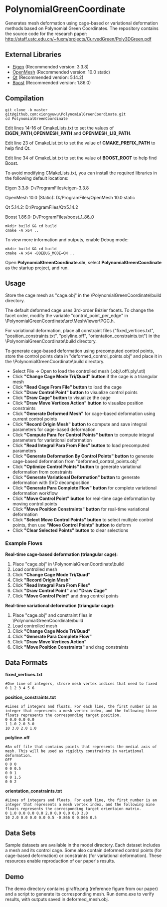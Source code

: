 # PolynomialGreenCoordinate
Generates mesh deformation using cage-based or variational deformation methods based on Polynomial Green Coordinates.
The repository contains the source code for the research paper: http://staff.ustc.edu.cn/~fuxm/projects/CurvedGreen/Poly3DGreen.pdf

## External Libraries

* [Eigen](http://eigen.tuxfamily.org) (Recommended version: 3.3.8)
* [OpenMesh](https://www.openmesh.org) (Recommended version: 10.0 static)
* [Qt](https://www.qt.io) (Recommended version: 5.14.2)
* [Boost](https://www.boost.org) (Recommended version: 1.86.0)

## Compilation

```
git clone -b master git@github.com:xiongyuwu\PolynomialGreenCoordinate.git
cd PolynomialGreenCoordinate
```

Edit lines 14-16 of CmakeLists.txt to set the values of **EIGEN_PATH**,**OPENMESH_PATH** and **OPENMESH_LIB_PATH**.

Edit line 23 of CmakeList.txt to set the value of **CMAKE_PREFIX_PATH** to help find Qt.

Edit line 34 of CmakeList.txt to set the value of **BOOST_ROOT** to help find Boost.

To avoid modifying CMakeLists.txt, you can install the required libraries in the following default locations:

Eigen 3.3.8: D:/ProgramFiles/eigen-3.3.8

OpenMesh 10.0 (Static): D:/ProgramFiles/OpenMesh 10.0 static

Qt 5.14.2: D:/ProgramFiles/Qt/5.14.2

Boost 1.86.0: D:/ProgramFiles/boost_1_86_0

```
mkdir build && cd build
cmake -A x64 ..
```
To view more information and outputs, enable Debug mode:
```
mkdir build && cd build
cmake -A x64 -DDEBUG_MODE=ON ..
```
Open **PolynomialGreenCoordinate.sln**, select **PolynomialGreenCoordinate** as the startup project, and run.

## Usage
Store the cage mesh as "cage.obj" in the \PolynomialGreenCoordinate\build directory.

The default deformed cage uses 3rd-order Bézier facets. To change the facet order, modify the variable "control_point_per_edge" in \PolynomialGreenCoordinate\src\MeshViewer\PGC.h.

For variational deformation, place all constraint files ("fixed_vertices.txt", "position_constraints.txt", "polyline.off", "orientation_constraints.txt") in the \PolynomialGreenCoordinate\build directory.

To generate cage-based deformation using precomputed control points, store the control points data in "deformed_control_points.obj" and place it in the \PolynomialGreenCoordinate\build directory.

- Select File → Open to load the controlled mesh (.obj/.off/.ply/.stl)
- Click **"Change Cage Mode Tri/Quad" button** if the cage is a triangular mesh
- Click **"Read Cage From File" button** to load the cage
- Click **"Draw Control Point" button** to visualize control points
- Click **"Draw Cage" button** to visualize the cage
- Click **"Draw Move Vertices Action" button** to visualize position constraints
- Click **"Generate Deformed Mesh"** for cage-based deformation using current control points
- Click **"Record Origin Mesh" button** to compute and save integral parameters for cage-based deformation
- Click **"Compute Para For Control Points" button** to compute integral parameters for variational deformation
- Click **"Read Integral Para From Files" button** to load precomputed parameters
- Click **"Generate Deformation By Control Points" button** to generate cage-based deformation from "deformed_control_points.obj"
- Click **"Optimize Control Points" button** to generate variational deformation from constraints
- Click **"Generate Variational Deformation" button** to generate deformation with SVD decomposition
- Click **"Generate Para Complete Flow" button** for complete variational deformation workflow
- Click **"Move Control Point" button** for real-time cage deformation by moving control points
- Click **"Move Position Constraints" button** for real-time variational deformation
- Click **"Select Move Control Points" button** to select multiple control points, then use **"Move Control Points" button** to deform
- Click **"Clear Selected Points" button** to clear selections

### Example Flows
**Real-time cage-based deformation (triangular cage):**
1. Place "cage.obj" in \PolynomialGreenCoordinate\build
2. Load controlled mesh
3. Click **"Change Cage Mode Tri/Quad"** 
4. Click **"Record Origin Mesh"**
5. Click **"Read Integral Para From Files"**
6. Click **"Draw Control Point"** and **"Draw Cage"**
7. Click **"Move Control Point"** and drag control points

**Real-time variational deformation (triangular cage):**
1. Place "cage.obj" and constraint files in \PolynomialGreenCoordinate\build
2. Load controlled mesh
3. Click **"Change Cage Mode Tri/Quad"** 
4. Click **"Generate Para Complete Flow"**
5. Click **"Draw Move Vertices Action"**
6. Click **"Move Position Constraints"** and drag constraints

## Data Formats
**fixed_vertices.txt**
```
#One line of integers, strore mesh vertex indices that need to fixed
0 1 2 3 4 5 6
```
**position_constraints.txt**

```
#Lines of integers and floats. For each line, the first number is an integer that represents a mesh vertex index, and the following three floats represents the corresponding target position.
0 0.0 0.0 0.0
1 1.0 2.0 3.0
10 3.0 2.0 1.0
```

**polyline.off**

```
#An off file that contains points that represents the medial axis of mesh. This will be used as rigidity constraints in variational deformation.
OFF
0 0 0
0 0 0.5
0 0 1
0 0 1.5
0 0 2
```

**orientation_constraints.txt**

```
#Lines of integers and floats. For each line, the first number is an integer that represents a mesh vertex index, and the following nine floats represents the corresponding target orientaion matrix.
0 1.0 0.0 0.0 0.0 2.0 0.0 0.0 0.0 3.0
10 2.0 0.0 0.0 0.0 0.5 -0.866 0 0.866 0.5
```

## Data Sets
Sample datasets are available in the model directory. Each dataset includes a mesh and its control cage. Some also contain deformed control points (for cage-based deformation) or constraints (for variational deformation). These resources enable reproduction of our paper's results.

## Demo
The demo directory contains giraffe.png (reference figure from our paper) and a script to generate its corresponding mesh. Run demo.exe to verify results, with outputs saved in deformed_mesh.obj.

 